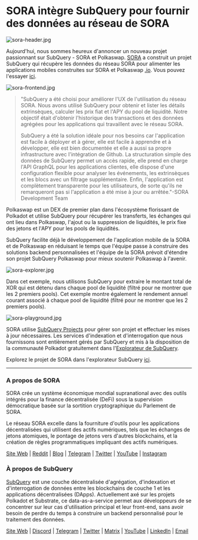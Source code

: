 # SORA intègre SubQuery pour fournir des données au réseau de SORA

![sora-header.jpg](https://miro.medium.com/max/1400/1*fPPW0DsynIt9QpvK4ZrsUA.jpeg)

Aujourd'hui, nous sommes heureux d'annoncer un nouveau projet passionnant sur SubQuery - SORA et Polkaswap. [SORA](https://sora.org/) a construit un projet SubQuery qui récupère les données du réseau SORA pour alimenter les applications mobiles construites sur SORA et Polkaswap [.io](http://polkaswap.io/). Vous pouvez l'essayer [ici](https://explorer.subquery.network/subquery/sora-xor/sora).

![sora-frontend.jpg](https://miro.medium.com/max/1400/1*pq0U6wsutlf8rjXqq7i2BQ.jpeg)

> "SubQuery a été choisi pour améliorer l'UX de l'utilisation du réseau SORA. Nous avons utilisé SubQuery pour obtenir et lister les détails extrinsèques, calculer les prix fiat et l'APY du pool de liquidité. Notre objectif était d'obtenir l'historique des transactions et des données agrégées pour les applications qui travaillent avec le réseau SORA.
> 
> SubQuery a été la solution idéale pour nos besoins car l'application est facile à déployer et à gérer, elle est facile à apprendre et à développer, elle est bien documentée et elle a aussi sa propre infrastructure avec l'intégration de Github. La structuration simple des données de SubQuery permet un accès rapide, elle prend en charge l'API GraphQL pour les applications clientes, elle dispose d'une configuration flexible pour analyser les événements, les extrinsèques et les blocs avec un filtrage supplémentaire. Enfin, l'application est complètement transparente pour les utilisateurs, de sorte qu'ils ne remarqueront pas si l'application a été mise à jour ou arrêtée."-SORA Development Team

Polkaswap est un DEX de premier plan dans l'écosystème florissant de Polkadot et utilise SubQuery pour récupérer les transferts, les échanges qui ont lieu dans Polkaswap, l'ajout ou la suppression de liquidités, le prix fixe des jetons et l'APY pour les pools de liquidités.

SubQuery facilite déjà le développement de l'application mobile de la SORA et de Polkaswap en réduisant le temps que l'équipe passe à construire des solutions backend personnalisées et l'équipe de la SORA prévoit d'étendre son projet SubQuery Polkaswap pour mieux soutenir Polkaswap à l'avenir.

![sora-explorer.jpg](https://miro.medium.com/max/1400/1*vjdjmmffvJ7zfOQyxo0ZAA.jpeg)

Dans cet exemple, nous utilisons SubQuery pour extraire le montant total de XOR qui est détenu dans chaque pool de liquidité (filtré pour ne montrer que les 2 premiers pools). Cet exemple montre également le rendement annuel courant associé à chaque pool de liquidité (filtré pour ne montrer que les 2 premiers pools).

![sora-playground.jpg](https://miro.medium.com/max/1400/1*oTh-ajGfG1oEhYdvqo12tQ.jpeg)

SORA utilise [SubQuery Projects](https://project.subquery.network/) pour gérer son projet et effectuer les mises à jour nécessaires. Les services d'indexation et d'interrogation que nous fournissons sont entièrement gérés par SubQuery et mis à la disposition de la communauté Polkadot gratuitement dans l'[Explorateur de SubQuery](https://explorer.subquery.network/).

Explorez le projet de SORA dans l'explorateur SubQuery [ici](https://explorer.subquery.network/subquery/sora-xor/sora).

---

### A propos de SORA

SORA crée un système économique mondial supranational avec des outils intégrés pour la finance décentralisée (DeFi) sous la supervision démocratique basée sur la sortition cryptographique du Parlement de SORA.

Le réseau SORA excelle dans la fourniture d'outils pour les applications décentralisées qui utilisent des actifs numériques, tels que les échanges de jetons atomiques, le pontage de jetons vers d'autres blockchains, et la création de règles programmatiques impliquant des actifs numériques.

[Site Web](https://sora.org/) | [Reddit](https://www.reddit.com/r/SORA/) | [Blog](https://sora.org/blog) | [Telegram](https://t.me/sora_xor) | [Twitter](https://twitter.com/sora_xor) | [YouTube](https://youtube.com/sora_xor) | [Instagram](https://instagram.com/sora_xor)

### À propos de SubQuery

[SubQuery](https://subquery.network/) est une couche décentralisée d'agrégation, d'indexation et d'interrogation de données entre les blockchains de couche 1 et les applications décentralisées (DApps). Actuellement axé sur les projets Polkadot et Substrate, ce data-as-a-service permet aux développeurs de se concentrer sur leur cas d'utilisation principal et leur front-end, sans avoir besoin de perdre du temps à construire un backend personnalisé pour le traitement des données.

[Site Web](https://subquery.network/) | [Discord](https://discord.com/invite/78zg8aBSMG) | [Telegram](https://t.me/subquerynetwork) | [Twitter](https://twitter.com/subquerynetwork) | [Matrix](https://matrix.to/#/#subquery:matrix.org) | [YouTube](https://www.youtube.com/channel/UCi1a6NUUjegcLHDFLr7CqLw) | [LinkedIn](https://www.linkedin.com/company/subquery) | [Email](mailto:hello@subquery.network)
